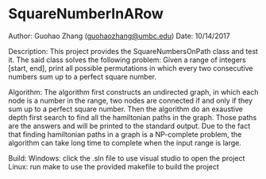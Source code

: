 # SquareNumberInARow
Author: Guohao Zhang (guohaozhang@umbc.edu)
Date: 10/14/2017

Description:
This project provides the SquareNumbersOnPath class and test it.
The said class solves the following problem:
Given a range of integers [start, end], print all possible permutations in which every two consecutive numbers sum up to a perfect square number.

Algorithm:
The algorithm first constructs an undirected graph, in which each node is a number in the range, two nodes are connected if and only if they sum up to a perfect square number.
Then the algorithm do an exaustive depth first search to find all the hamiltonian paths in the graph.
Those paths are the answers and will be printed to the standard output.
Due to the fact that finding hamiltonian paths in a graph is a NP-complete problem, the algorithm can take long time to complete when the input range is large.

Build:
Windows: click the .sln file to use visual studio to open the project
Linux: run make to use the provided makefile to build the project
